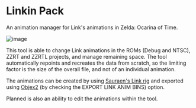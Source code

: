 <h1>Linkin Pack</h1>
An animation manager for Link's animations in Zelda: Ocarina of Time.

![image](https://user-images.githubusercontent.com/43761362/154864282-8672810b-a258-4251-b02c-e07ed7469269.png)

This tool is able to change Link animations in the ROMs (Debug and NTSC), ZZRT and ZZRTL projects, and manage remaining space.
The tool automatically repoints and recreates the data from scratch, so the limiting factor is the size of the overall file, and not of an individual animation.

The animations can be created by using <a href="https://github.com/sauraen/link-rig">Sauraen's Link rig</a> and exported using <a href="https://github.com/Dragorn421/io_export_objex">Objex2</a> (by checking the EXPORT LINK ANIM BINS) option.

Planned is also an ability to edit the animations within the tool.
